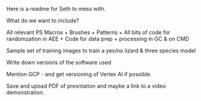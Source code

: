 Here is a readme for Seth to mess with.


What do we want to include?

All relevant PS Macros + Brushes + Patterns + All bits of code for randomzation in AEE + Code for data prep + processing in GC & on CMD

Sample set of training images to train a yes/no lizard & three species model 

Write down versions of the software used

Mention GCP - and get versioning of Vertex AI if possible.

Save and upoad PDF of presntation and maybe a link to a video demonstration. 

